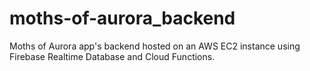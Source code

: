 # moths-of-aurora_backend
Moths of Aurora app's backend hosted on an AWS EC2 instance using Firebase Realtime Database and Cloud Functions.
